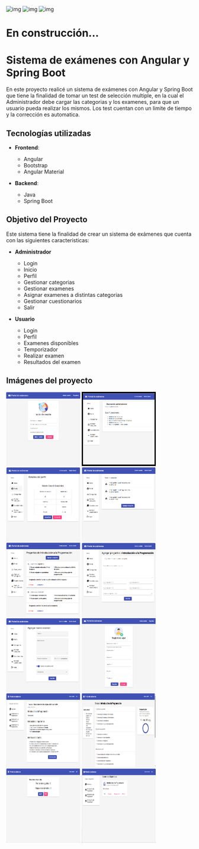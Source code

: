 <img src="https://raw.githubusercontent.com/danielcranney/readme-generator/main/public/icons/skills/java-colored.svg" width="80" height="80" alt="img"/>  <img src="https://www.vectorlogo.zone/logos/springio/springio-icon.svg" width="80" height="80" alt="img"/>        <img src="https://raw.githubusercontent.com/danielcranney/readme-generator/main/public/icons/skills/angularjs-colored.svg" width="80" height="80" alt="img"/>



# En construcción...

# Sistema de exámenes con Angular y Spring Boot

En este proyecto realicé un sistema de exámenes con Angular y Spring Boot que tiene la finalidad de tomar un test de selección multiple, en la cual el Administrador debe cargar las categorias y los examenes, para que un usuario pueda realizar los mismos. Los test cuentan con un limite de tiempo y la corrección es automatica.

## Tecnologías utilizadas

- **Frontend**:
  - Angular
  - Bootstrap
  - Angular Material
 
- **Backend**:
  - Java
  - Spring Boot
 
## Objetivo del Proyecto

Este sistema tiene la finalidad de crear un sistema de exámenes que cuenta con las siguientes caracteristicas:

- **Administrador**
  - Login
  - Inicio
  - Perfil
  - Gestionar categorias
  - Gestionar examenes
  - Asignar examenes a distintas categorias
  - Gestionar cuestionarios
  - Salir

- **Usuario**
  - Login
  - Perfil
  - Examenes disponibles
  - Temporizador
  - Realizar examen
  - Resultados del examen

## Imágenes del proyecto

<img src="https://github.com/elavincho/SistemaDeExamenes/blob/master/frontend/imagenes/Captura_de_pantalla1.png" width="200" height="200" alt="img"/>     <img src="https://github.com/elavincho/SistemaDeExamenes/blob/master/frontend/imagenes/Captura_de_pantalla2.png" width="200" height="200" alt="img"/>     <img src="https://github.com/elavincho/SistemaDeExamenes/blob/master/frontend/imagenes/Captura_de_pantalla3.png" width="200" height="200" alt="img"/>     <img src="https://github.com/elavincho/SistemaDeExamenes/blob/master/frontend/imagenes/Captura_de_pantalla4.png" width="200" height="200" alt="img"/>     <img src="https://github.com/elavincho/SistemaDeExamenes/blob/master/frontend/imagenes/Captura_de_pantalla5.png" width="200" height="200" alt="img"/>     <img src="https://github.com/elavincho/SistemaDeExamenes/blob/master/frontend/imagenes/Captura_de_pantalla6.png" width="200" height="200" alt="img"/>     <img src="https://github.com/elavincho/SistemaDeExamenes/blob/master/frontend/imagenes/Captura_de_pantalla7.png" width="200" height="200" alt="img"/>     <img src="https://github.com/elavincho/SistemaDeExamenes/blob/master/frontend/imagenes/Captura_de_pantalla12.png" width="200" height="200" alt="img"/>     <img src="https://github.com/elavincho/SistemaDeExamenes/blob/master/frontend/imagenes/Captura_de_pantalla9.png" width="200" height="200" alt="img"/>     <img src="https://github.com/elavincho/SistemaDeExamenes/blob/master/frontend/imagenes/Captura_de_pantalla10.png" width="200" height="200" alt="img"/>     <img src="https://github.com/elavincho/SistemaDeExamenes/blob/master/frontend/imagenes/Captura_de_pantalla11.png" width="200" height="200" alt="img"/>     <img src="https://github.com/elavincho/SistemaDeExamenes/blob/master/frontend/imagenes/Captura_de_pantalla8.png" width="200" height="200" alt="img"/>

<!---
- **Deploy**:
  - Netlify

## Link del Proyecto
- https://elavinchorickandmortyapi.netlify.app
--->

<!---
## Objetivo del Proyecto

Este sistema tiene la finalidad de crear tarjetas de Rick and Morty en la cual obtenemos todos los datos de la **API de Rick and Morty** la cual nos brinda la siguiente información:

- Nombre del personaje
- Estatus
- Especie
- Genero
- Origen
- Imagen






## Video del proyecto

[![Video tutorial](https://github.com/elavincho/ReactRickAndMorty/blob/master/img/img_video.png)](https://youtube.com/shorts/IBxnQXFgZXI)


--->
